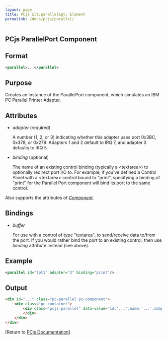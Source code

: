 ```yaml
---
layout: page
title: PCjs &lt;parallel&gt; Element
permalink: /docs/pcjs/parallel/
---
```


PCjs ParallelPort Component
---

Format
---
```xml
<parallel>...</parallel>
```

Purpose
---
Creates an instance of the ParallelPort component, which simulates an IBM PC Parallel Printer Adapter.

Attributes
---
 * *adapter* (required)

	A number (1, 2, or 3) indicating whether this adapter uses port 0x3BC, 0x378, or 0x278.  Adapters 1 and 2
	default to IRQ 7, and adapter 3 defaults to IRQ 5.
	
 * *binding* (optional)
 
	The name of an existing control binding (typically a &lt;textarea&gt;) to optionally redirect port I/O to.
	For example, if you've defined a Control Panel with a &lt;textarea&gt; control bound to "print", specifying a
	binding of "print" for the Parallel Port component will bind its port to the same control.
	
Also supports the attributes of *[Component](/docs/pcjs/component/)*.

Bindings
---
 * *buffer*
 
	For use with a control of type "textarea", to send/receive data to/from the port. If you would rather
	bind the port to an existing control, then use *binding* attribute instead (see above).

Example
---
```xml
<parallel id="lpt1" adapter="2" binding="print"/>
```

Output
---
```html
<div id="..." class="pc-parallel pc-component">
    <div class="pc-container">
        <div class="pcjs-parallel" data-value="id:'...',name:'...',adapter:'...',binding:'...'">
        </div>
    </div>
</div>
```

[Return to [PCjs Documentation](..)]
